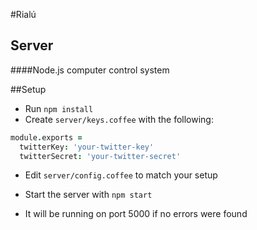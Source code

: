 #Rialú
## Server

####Node.js computer control system


##Setup

- Run `npm install`
- Create `server/keys.coffee` with the following:

```coffeescript
module.exports = 
  twitterKey: 'your-twitter-key'
  twitterSecret: 'your-twitter-secret'
```

- Edit `server/config.coffee` to match your setup

- Start the server with `npm start`
- It will be running on port 5000 if no errors were found
